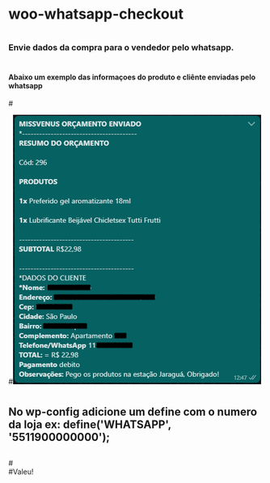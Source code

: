 # woo-whatsapp-checkout
# <h3>Envie dados da compra para o vendedor pelo whatsapp.</h3>
# <h4>Abaixo um exemplo das informaçoes do produto e cliênte enviadas pelo whatsapp</h4>
#<br/>

#<img src="images/exemplo.jpg" width="491"/>
# <h2>No wp-config adicione um define com o numero da loja ex: define('WHATSAPP', '5511900000000');<h2/>
#<br/>
#Valeu!
